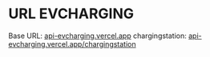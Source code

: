 # URL EVCHARGING

Base URL: [api-evcharging.vercel.app](https://api-evcharging.vercel.app)
chargingstation: [api-evcharging.vercel.app/chargingstation](https://api-evcharging.vercel.app/chargingstation)
